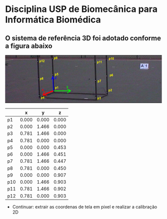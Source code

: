 # Disciplina USP de Biomecânica para Informática Biomédica 

## O sistema de referência 3D foi adotado conforme a figura abaixo

![Calibrado](docs/ref3d_guide.png)

|     |   x   |   y   |   z   |
|-----|-------|-------|-------|
| p1  | 0.000 | 0.000 | 0.000 |
| p2  | 0.000 | 1.466 | 0.000 |
| p3  | 0.781 | 1.466 | 0.000 |
| p4  | 0.781 | 0.000 | 0.000 |
| p5  | 0.000 | 0.000 | 0.453 |
| p6  | 0.000 | 1.466 | 0.451 |
| p7  | 0.781 | 1.466 | 0.447 |  
| p8  | 0.781 | 0.000 | 0.450 |
| p9  | 0.000 | 0.000 | 0.907 |
| p10 | 0.000 | 1.466 | 0.903 |
| p11 | 0.781 | 1.466 | 0.902 |
| p12 | 0.781 | 0.000 | 0.903 |

* Continuar: extrair as coordenas de tela em pixel e realizar a calibração 2D
